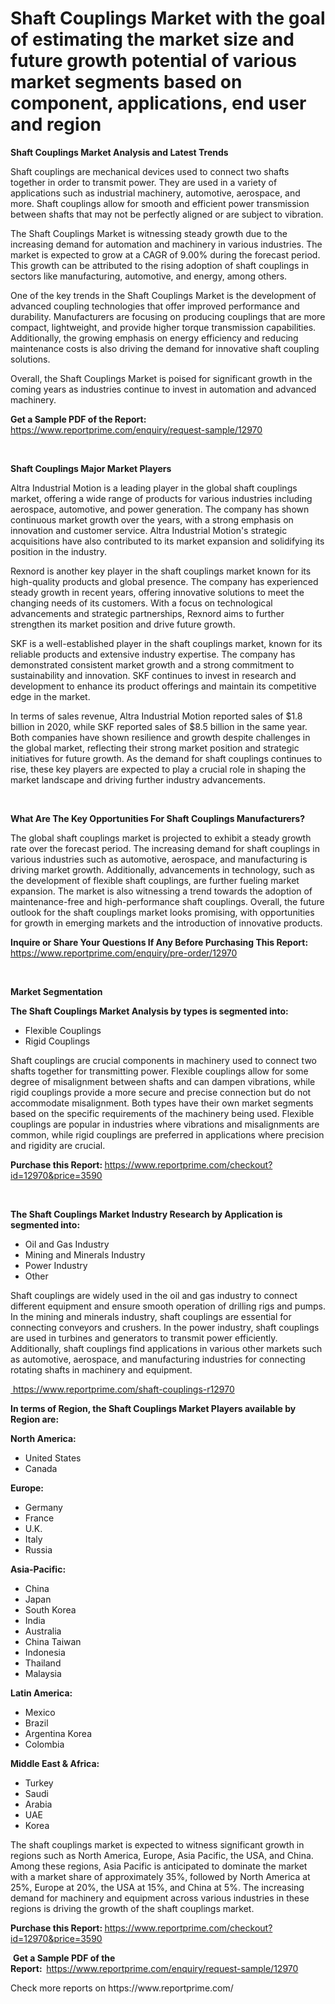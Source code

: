 <p><h1>Shaft Couplings Market with the goal of estimating the market size and future growth potential of various market segments based on component, applications, end user and region</h1></p><p><strong>Shaft Couplings Market Analysis and Latest Trends</strong></p>
<p><p>Shaft couplings are mechanical devices used to connect two shafts together in order to transmit power. They are used in a variety of applications such as industrial machinery, automotive, aerospace, and more. Shaft couplings allow for smooth and efficient power transmission between shafts that may not be perfectly aligned or are subject to vibration.</p><p>The Shaft Couplings Market is witnessing steady growth due to the increasing demand for automation and machinery in various industries. The market is expected to grow at a CAGR of 9.00% during the forecast period. This growth can be attributed to the rising adoption of shaft couplings in sectors like manufacturing, automotive, and energy, among others.</p><p>One of the key trends in the Shaft Couplings Market is the development of advanced coupling technologies that offer improved performance and durability. Manufacturers are focusing on producing couplings that are more compact, lightweight, and provide higher torque transmission capabilities. Additionally, the growing emphasis on energy efficiency and reducing maintenance costs is also driving the demand for innovative shaft coupling solutions.</p><p>Overall, the Shaft Couplings Market is poised for significant growth in the coming years as industries continue to invest in automation and advanced machinery.</p></p>
<p><strong>Get a Sample PDF of the Report:&nbsp;</strong> <a href="https://www.reportprime.com/enquiry/request-sample/12970">https://www.reportprime.com/enquiry/request-sample/12970</a></p>
<p>&nbsp;</p>
<p><strong>Shaft Couplings Major Market Players</strong></p>
<p><p>Altra Industrial Motion is a leading player in the global shaft couplings market, offering a wide range of products for various industries including aerospace, automotive, and power generation. The company has shown continuous market growth over the years, with a strong emphasis on innovation and customer service. Altra Industrial Motion's strategic acquisitions have also contributed to its market expansion and solidifying its position in the industry.</p><p>Rexnord is another key player in the shaft couplings market known for its high-quality products and global presence. The company has experienced steady growth in recent years, offering innovative solutions to meet the changing needs of its customers. With a focus on technological advancements and strategic partnerships, Rexnord aims to further strengthen its market position and drive future growth.</p><p>SKF is a well-established player in the shaft couplings market, known for its reliable products and extensive industry expertise. The company has demonstrated consistent market growth and a strong commitment to sustainability and innovation. SKF continues to invest in research and development to enhance its product offerings and maintain its competitive edge in the market.</p><p>In terms of sales revenue, Altra Industrial Motion reported sales of $1.8 billion in 2020, while SKF reported sales of $8.5 billion in the same year. Both companies have shown resilience and growth despite challenges in the global market, reflecting their strong market position and strategic initiatives for future growth. As the demand for shaft couplings continues to rise, these key players are expected to play a crucial role in shaping the market landscape and driving further industry advancements.</p></p>
<p>&nbsp;</p>
<p><strong>What Are The Key Opportunities For Shaft Couplings Manufacturers?</strong></p>
<p><p>The global shaft couplings market is projected to exhibit a steady growth rate over the forecast period. The increasing demand for shaft couplings in various industries such as automotive, aerospace, and manufacturing is driving market growth. Additionally, advancements in technology, such as the development of flexible shaft couplings, are further fueling market expansion. The market is also witnessing a trend towards the adoption of maintenance-free and high-performance shaft couplings. Overall, the future outlook for the shaft couplings market looks promising, with opportunities for growth in emerging markets and the introduction of innovative products.</p></p>
<p><strong>Inquire or Share Your Questions If Any Before Purchasing This Report:</strong> <a href="https://www.reportprime.com/enquiry/pre-order/12970">https://www.reportprime.com/enquiry/pre-order/12970</a></p>
<p>&nbsp;</p>
<p><strong>Market Segmentation</strong></p>
<p><strong>The Shaft Couplings Market Analysis by types is segmented into:</strong></p>
<p><ul><li>Flexible Couplings</li><li>Rigid Couplings</li></ul></p>
<p><p>Shaft couplings are crucial components in machinery used to connect two shafts together for transmitting power. Flexible couplings allow for some degree of misalignment between shafts and can dampen vibrations, while rigid couplings provide a more secure and precise connection but do not accommodate misalignment. Both types have their own market segments based on the specific requirements of the machinery being used. Flexible couplings are popular in industries where vibrations and misalignments are common, while rigid couplings are preferred in applications where precision and rigidity are crucial.</p></p>
<p><strong>Purchase this Report:&nbsp;</strong><a href="https://www.reportprime.com/checkout?id=12970&price=3590">https://www.reportprime.com/checkout?id=12970&price=3590</a></p>
<p>&nbsp;</p>
<p><strong>The Shaft Couplings Market Industry Research by Application is segmented into:</strong></p>
<p><ul><li>Oil and Gas Industry</li><li>Mining and Minerals Industry</li><li>Power Industry</li><li>Other</li></ul></p>
<p><p>Shaft couplings are widely used in the oil and gas industry to connect different equipment and ensure smooth operation of drilling rigs and pumps. In the mining and minerals industry, shaft couplings are essential for connecting conveyors and crushers. In the power industry, shaft couplings are used in turbines and generators to transmit power efficiently. Additionally, shaft couplings find applications in various other markets such as automotive, aerospace, and manufacturing industries for connecting rotating shafts in machinery and equipment.</p></p>
<p><a href="https://www.reportprime.com/shaft-couplings-r12970">&nbsp;https://www.reportprime.com/shaft-couplings-r12970</a></p>
<p><strong>In terms of Region, the Shaft Couplings Market Players available by Region are:</strong></p>
<p>
    <p> <strong> North America: </strong>
        <ul>
            <li>United States</li>
            <li>Canada</li>
        </ul>
        </p> 
    <p> <strong> Europe: </strong>
        <ul>
            <li>Germany</li>
            <li>France</li>
            <li>U.K.</li>
            <li>Italy</li>
            <li>Russia</li>
        </ul>
        </p> 
    <p> <strong> Asia-Pacific: </strong>
        <ul>
            <li>China</li>
            <li>Japan</li>
            <li>South Korea</li>
            <li>India</li>
            <li>Australia</li>
            <li>China Taiwan</li>
            <li>Indonesia</li>
            <li>Thailand</li>
            <li>Malaysia</li>
        </ul>
        </p> 
    <p> <strong> Latin America: </strong>
        <ul>
            <li>Mexico</li>
            <li>Brazil</li>
            <li>Argentina Korea</li>
            <li>Colombia</li>
        </ul>
        </p> 
    <p> <strong> Middle East & Africa: </strong>
        <ul>
            <li>Turkey</li>
            <li>Saudi</li>
            <li>Arabia</li>
            <li>UAE</li>
            <li>Korea</li>
        </ul>
    </p>
    </p>
<p><p>The shaft couplings market is expected to witness significant growth in regions such as North America, Europe, Asia Pacific, the USA, and China. Among these regions, Asia Pacific is anticipated to dominate the market with a market share of approximately 35%, followed by North America at 25%, Europe at 20%, the USA at 15%, and China at 5%. The increasing demand for machinery and equipment across various industries in these regions is driving the growth of the shaft couplings market.</p></p>
<p><strong>Purchase this Report: </strong><a href="https://www.reportprime.com/checkout?id=12970&price=3590">https://www.reportprime.com/checkout?id=12970&price=3590</a></p>
<p>&nbsp;<strong>Get a Sample PDF of the Report:&nbsp;&nbsp;</strong><a href="https://www.reportprime.com/enquiry/request-sample/12970">https://www.reportprime.com/enquiry/request-sample/12970</a></p>
<p><strong></strong></p>
<p>Check more reports on https://www.reportprime.com/</p>